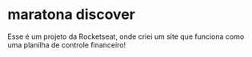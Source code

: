 # maratona discover
 Esse é um projeto da Rocketseat, onde criei um site que funciona como uma planilha de controle financeiro!
